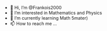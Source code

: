- 👋 Hi, I’m @Frankois2000
- 👀 I’m interested in Mathematics and Physics
- 🌱 I’m currently learning Math 5mater)
- 📫 How to reach me ...

<!---
Frankois2000/Frankois2000 is a ✨ special ✨ repository because its `README.md` (this file) appears on your GitHub profile.
You can click the Preview link to take a look at your changes.
--->
